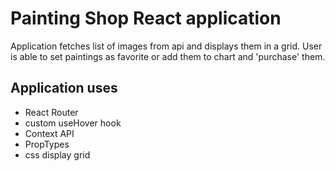 # Painting Shop React application

Application fetches list of images from api and displays them in a grid. User is able to set paintings as favorite or add them to chart and 'purchase' them.

## Application uses
- React Router
- custom useHover hook
- Context API
- PropTypes
- css display grid

